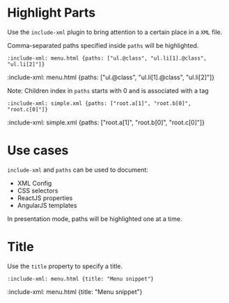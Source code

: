 # Highlight Parts

Use the `include-xml` plugin to bring attention to a certain place in a `XML` file. 

Comma-separated paths specified inside `paths` will be highlighted.

    :include-xml: menu.html {paths: ["ul.@class", "ul.li[1].@class", "ul.li[2]"]}
    
:include-xml: menu.html {paths: ["ul.@class", "ul.li[1].@class", "ul.li[2]"]}

Note: Children index in `paths` starts with 0 and is associated with a tag

    :include-xml: simple.xml {paths: ["root.a[1]", "root.b[0]", "root.c[0]"]}
    
:include-xml: simple.xml {paths: ["root.a[1]", "root.b[0]", "root.c[0]"]}

# Use cases

`include-xml` and `paths` can be used to document:

* XML Config
* CSS selectors
* ReactJS properties
* AngularJS templates

In presentation mode, paths will be highlighted one at a time.    

# Title

Use the `title` property to specify a title.

    :include-xml: menu.html {title: "Menu snippet"}
    
:include-xml: menu.html {title: "Menu snippet"}

